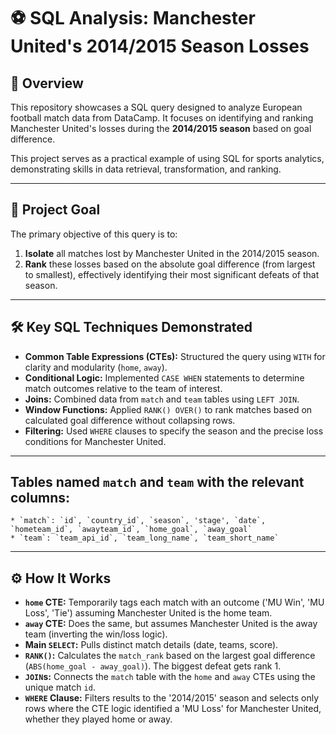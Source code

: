 # ⚽ SQL Analysis: Manchester United's 2014/2015 Season Losses


## 📖 Overview

This repository showcases a SQL query designed to analyze European football match data from DataCamp. It focuses on identifying and ranking Manchester United's losses during the **2014/2015 season** based on goal difference.

This project serves as a practical example of using SQL for sports analytics, demonstrating skills in data retrieval, transformation, and ranking.

---

## 🎯 Project Goal

The primary objective of this query is to:

1.  **Isolate** all matches lost by Manchester United in the 2014/2015 season.
2.  **Rank** these losses based on the absolute goal difference (from largest to smallest), effectively identifying their most significant defeats of that season.

---

## 🛠️ Key SQL Techniques Demonstrated

* **Common Table Expressions (CTEs):** Structured the query using `WITH` for clarity and modularity (`home`, `away`).
* **Conditional Logic:** Implemented `CASE WHEN` statements to determine match outcomes relative to the team of interest.
* **Joins:** Combined data from `match` and `team` tables using `LEFT JOIN`.
* **Window Functions:** Applied `RANK() OVER()` to rank matches based on calculated goal difference without collapsing rows.
* **Filtering:** Used `WHERE` clauses to specify the season and the precise loss conditions for Manchester United.

---

## Tables named `match` and `team` with the relevant columns:
    * `match`: `id`, `country_id`, `season`, 'stage', `date`, `hometeam_id`, `awayteam_id`, `home_goal`, `away_goal`
    * `team`: `team_api_id`, `team_long_name`, `team_short_name`

---

## ⚙️ How It Works

* **`home` CTE:** Temporarily tags each match with an outcome ('MU Win', 'MU Loss', 'Tie') assuming Manchester United is the home team.
* **`away` CTE:** Does the same, but assumes Manchester United is the away team (inverting the win/loss logic).
* **Main `SELECT`:** Pulls distinct match details (date, teams, score).
* **`RANK()`:** Calculates the `match_rank` based on the largest goal difference (`ABS(home_goal - away_goal)`). The biggest defeat gets rank 1.
* **`JOIN`s:** Connects the `match` table with the `home` and `away` CTEs using the unique match `id`.
* **`WHERE` Clause:** Filters results to the '2014/2015' season and selects only rows where the CTE logic identified a 'MU Loss' for Manchester United, whether they played home or away.

